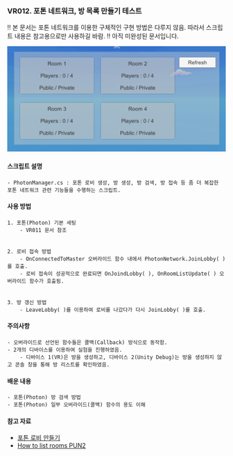 ### VR012. 포톤 네트워크, 방 목록 만들기 테스트

 :bangbang: 본 문서는 포톤 네트워크를 이용한 구체적인 구현 방법은 다루지 않음. 따라서 스크립트 내용은 참고용으로만 사용하길 바람.
 :bangbang: 아직 미완성된 문서입니다.


![photonroom](./photon_roomlist.png)


#### 스크립트 설명
	- PhotonManager.cs : 포톤 로비 생성, 방 생성, 방 검색, 방 접속 등 좀 더 복잡한 포톤 네트워크 관련 기능들을 수행하는 스크립트.



#### 사용 방법
	1. 포톤(Photon) 기본 세팅
		- VR011 문서 참조


	2. 로비 접속 방법
		- OnConnectedToMaster 오버라이드 함수 내에서 PhotonNetwork.JoinLobby( )를 호출.
		- 로비 접속이 성공적으로 완료되면 OnJoindLobby( ), OnRoomListUpdate( ) 오버라이드 함수가 호출됨.


	3. 방 갱신 방법
		- LeaveLobby( )를 이용하여 로비를 나갔다가 다시 JoinLobby( )를 호출. 



#### 주의사항
	- 오버라이드로 선언된 함수들은 콜백(Callback) 방식으로 동작함.
	- 2개의 디바이스를 이용하여 실험을 진행하였음.
		- 디바이스 1(VR)은 방을 생성하고, 디바이스 2(Unity Debug)는 방을 생성하지 않고 콘솔 창을 통해 방 리스트를 확인하였음.



#### 배운 내용
	- 포톤(Photon) 방 검색 방법
	- 포톤(Photon) 일부 오버라이드(콜백) 함수의 용도 이해



#### 참고 자료
 - [포톤 로비 만들기](https://icechou.tistory.com/305)
 - [How to list rooms PUN2](https://answers.unity.com/questions/1562217/how-to-list-rooms-pun-2.html)
